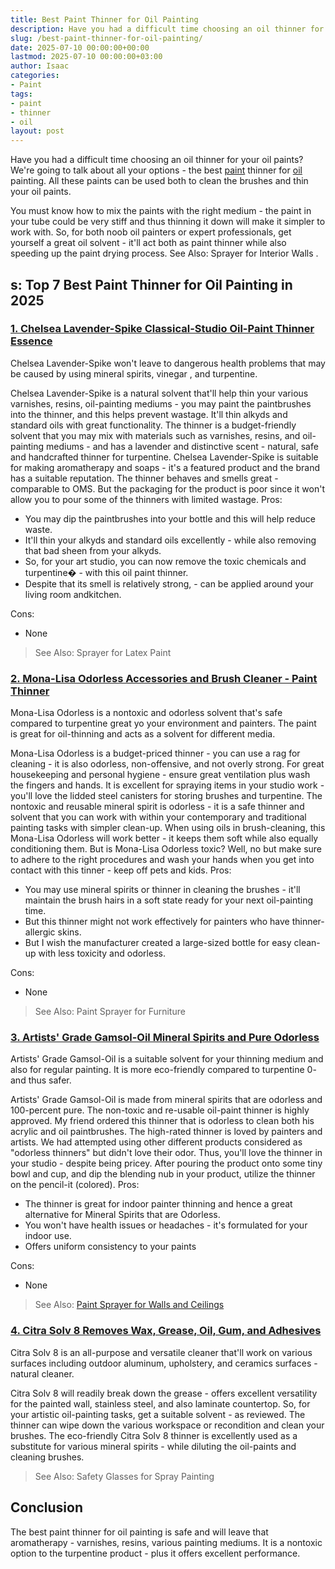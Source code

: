 ```yaml
---
title: Best Paint Thinner for Oil Painting
description: Have you had a difficult time choosing an oil thinner for your oil paints? We're going to talk about all your options - the best paint thinner for oil painting.
slug: /best-paint-thinner-for-oil-painting/
date: 2025-07-10 00:00:00+00:00
lastmod: 2025-07-10 00:00:00+03:00
author: Isaac
categories:
- Paint
tags:
- paint
- thinner
- oil
layout: post
---
```

Have you had a difficult time choosing an oil thinner for your oil paints? We're going to talk about all your options - the best [paint](https://pestpolicy.com/best-oil-based-primer-for-cabinets/) thinner for [oil](https://pestpolicy.com/best-paint-brushes-for-oil-based-paint/) painting. All these paints can be used both to
clean the brushes
and thin your oil paints.

You must know how to mix the paints with the right medium - the paint in your tube could be very stiff and thus thinning it down will make it simpler to work with.
So, for both noob oil painters or expert professionals, get yourself a great oil solvent - it'll act both as paint thinner while also speeding up the paint drying process.
See Also:
Sprayer for Interior Walls
.
## s: Top 7 Best Paint Thinner for Oil Painting in 2025
### [1. Chelsea Lavender-Spike Classical-Studio Oil-Paint Thinner Essence](https://www.amazon.com/dp/B00N1EFQGK/?tag=p-policy-20)
Chelsea Lavender-Spike won't leave to dangerous
health problems that may be caused by using mineral spirits,
vinegar
, and
turpentine.

Chelsea Lavender-Spike is a
natural solvent that'll help thin your various varnishes, resins, oil-painting mediums - you may paint the paintbrushes into the thinner, and this helps prevent wastage.
It'll thin alkyds and standard oils with great functionality.
The thinner is a budget-friendly solvent that you may mix with materials such as varnishes, resins, and oil-painting mediums - and has a lavender and distinctive scent - natural, safe and handcrafted thinner for turpentine.
Chelsea Lavender-Spike is suitable for making aromatherapy and soaps - it's a featured product and the brand has a suitable reputation.
The thinner behaves and smells great - comparable to OMS. But the packaging for the product is poor since it won't allow you to pour some of the thinners with limited wastage.
Pros:
- You may dip the paintbrushes into your bottle and this will help reduce waste.
- It'll thin your alkyds and standard oils excellently - while also removing that bad sheen from your alkyds.
- So, for your art studio, you can now remove the toxic chemicals and turpentine� - with this oil paint thinner.
- Despite that its smell is relatively strong, - can be applied around your living room andkitchen.

Cons:
- None

> See Also:
> Sprayer for Latex Paint
### [2. Mona-Lisa Odorless Accessories and Brush Cleaner - Paint Thinner](https://www.amazon.com/dp/B002646NBS/?tag=p-policy-20)
Mona-Lisa Odorless is a nontoxic and odorless solvent that's safe compared to turpentine great yo your environment and painters. The paint is great for oil-thinning and acts as a solvent for different media.

Mona-Lisa Odorless is a budget-priced thinner - you can use a rag for cleaning - it is also odorless, non-offensive, and not overly strong.
For great housekeeping and personal hygiene - ensure great ventilation plus wash the fingers and hands.
It is excellent for spraying items in your studio work - you'll love the lidded steel canisters for storing brushes and turpentine.
The nontoxic and reusable mineral spirit is odorless - it is a safe thinner and solvent that you can work with within your contemporary and traditional painting tasks with simpler clean-up.
When using oils in brush-cleaning, this Mona-Lisa Odorless will work better - it keeps them soft while also equally conditioning them.
But is Mona-Lisa Odorless toxic? Well, no but make sure to adhere to the right
procedures and wash your hands when you get into contact with this tinner - keep off
pets and kids.
Pros:
- You may use mineral spirits or thinner in cleaning the brushes - it'll maintain the brush hairs in a soft state ready for your next oil-painting time.
- But this thinner might not work effectively for painters who have thinner-allergic skins.
- But I wish the manufacturer created a large-sized bottle for easy clean-up with less toxicity and odorless.

Cons:
- None

> See Also:
> Paint Sprayer for Furniture
### [3. Artists' Grade Gamsol-Oil Mineral Spirits and Pure Odorless](https://www.amazon.com/dp/B0006IKCHW/?tag=p-policy-20)
Artists' Grade Gamsol-Oil is a suitable solvent for your
thinning medium and also for regular painting. It is more eco-friendly compared to turpentine 0- and thus safer.

Artists' Grade Gamsol-Oil is made from
mineral spirits that are odorless and 100-percent pure. The
non-toxic and re-usable oil-paint thinner is highly approved.
My friend ordered this thinner that is odorless to clean both his acrylic and oil paintbrushes. The high-rated thinner is loved by painters and artists.
We had attempted using other different products considered as "odorless thinners" but didn't love their odor. Thus, you'll love the thinner in your studio - despite being pricey.
After pouring the product onto some tiny bowl and cup, and dip the blending nub in your product, utilize the thinner on the pencil-it (colored).
Pros:
- The thinner is great for indoor painter thinning and hence a great alternative for Mineral Spirits that are Odorless.
- You won't have health issues or headaches - it's formulated for your indoor use.
- Offers uniform consistency to your paints

Cons:
- None

> See Also:
> [Paint Sprayer for Walls and Ceilings](https://pestpolicy.com/best-paint-sprayer-for-walls-and-ceilings/)
### [4. Citra Solv 8 Removes Wax, Grease, Oil, Gum, and Adhesives](https://www.amazon.com/dp/B00MC6E1AA/?tag=p-policy-20)
Citra Solv 8 is an all-purpose and versatile cleaner that'll work on various surfaces including outdoor aluminum, upholstery, and ceramics surfaces - natural cleaner.

Citra Solv 8 will readily break down the grease - offers excellent versatility for the painted wall, stainless steel, and also laminate countertop.
So, for your artistic oil-painting tasks, get a suitable solvent - as reviewed. The thinner can wipe down the various workspace or recondition and clean your brushes.
The eco-friendly Citra Solv 8 thinner is excellently used as a substitute for various mineral spirits - while diluting the oil-paints and cleaning brushes.
> See Also:
> Safety Glasses for Spray Painting
## Conclusion
The best paint thinner for oil painting is safe and will leave that
aromatherapy - varnishes, resins, various painting mediums.
It is a nontoxic option to the turpentine product - plus it offers excellent performance.